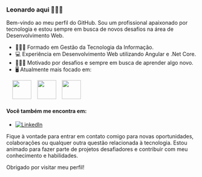 ### Leonardo aqui 🙋🏻‍♂️

Bem-vindo ao meu perfil do GitHub. Sou um profissional apaixonado por tecnologia e estou sempre em busca de novos desafios na área de Desenvolvimento Web.

- 👨🏻‍🎓 Formado em Gestão da Tecnologia da Informação.
- 💻 Experiência em Desenvolvimento Web utilizando Angular e .Net Core.
- 👨🏻‍💻 Motivado por desafios e sempre em busca de aprender algo novo.
- 🖥️ Atualmente mais focado em:
<div display="inline">
   &nbsp;&nbsp;&nbsp;&nbsp;<img width='50' height='50' src="https://cdn.jsdelivr.net/gh/devicons/devicon/icons/angularjs/angularjs-original.svg" /> 
   &nbsp;&nbsp; <img width='50' height='50' src="https://cdn.jsdelivr.net/gh/devicons/devicon/icons/csharp/csharp-original.svg" /> 
   &nbsp;&nbsp; <img width='50' height='50' src="https://cdn.jsdelivr.net/gh/devicons/devicon/icons/postgresql/postgresql-original.svg" />
</div>
          
          
          
          
<!--## Habilidades técnicas 👨🏻‍💻
C#, 
Angular,
Entity Framework,
PostgreSQL,
Git,
Metodologias ágeis scrum.-->
<!-- - [Liste aqui suas principais habilidades técnicas relevantes para a área de trabalho que você procura, como linguagens de programação, frameworks, tecnologias, etc.]

## Projetos destacados
- [Destaque alguns projetos relevantes que você concluiu ou contribuiu significativamente, com uma breve descrição de cada um e o link para o repositório correspondente.]-->

<!--## Experiência profissional
Trabalhei como Desenvolvedor Web na Integrativa criando fómularios e 
<!-- - [Se tiver experiência de trabalho relevante, liste suas posições anteriores, incluindo o nome da empresa, o período de trabalho e uma breve descrição das responsabilidades e conquistas.] -->

<!--## Educação
- [Liste sua formação acadêmica, incluindo o nome da instituição, o título do curso e o ano de conclusão.] -->

#### Você também me encontra em:
- [![LinkedIn](https://img.shields.io/badge/LinkedIn-Leonardo-blue.svg)](https://www.linkedin.com/in/leonardo-soares-6a8b401a7/)

<!--- Portfolio: [Link para seu portfólio online ou site pessoal, se tiver]-->

Fique à vontade para entrar em contato comigo para novas oportunidades, colaborações ou qualquer outra questão relacionada à tecnologia. Estou animado para fazer parte de projetos desafiadores e contribuir com meu conhecimento e habilidades.

Obrigado por visitar meu perfil!

